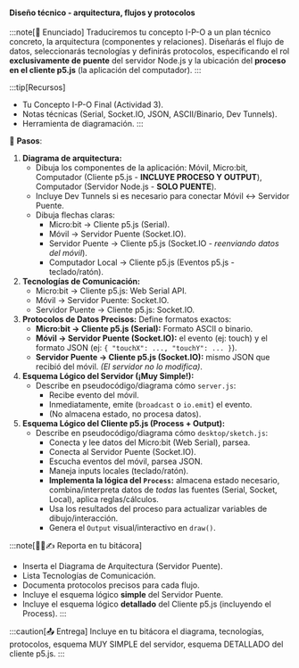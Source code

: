 #### Diseño técnico - arquitectura, flujos y protocolos

:::note[🎯 Enunciado]
Traduciremos tu concepto I-P-O a un plan técnico concreto, la arquitectura (componentes y relaciones). Diseñarás el flujo de datos, seleccionarás tecnologías y definirás protocolos, especificando el rol **exclusivamente de puente** del servidor Node.js y la ubicación del **proceso en el cliente p5.js** (la aplicación
del computador).
:::

:::tip[Recursos]
*   Tu Concepto I-P-O Final (Actividad 3).
*   Notas técnicas (Serial, Socket.IO, JSON, ASCII/Binario, Dev Tunnels).
*   Herramienta de diagramación.
:::

👣 **Pasos**:

1.  **Diagrama de arquitectura:**
    *   Dibuja los componentes de la aplicación: Móvil, Micro:bit, Computador (Cliente p5.js - **INCLUYE PROCESO Y OUTPUT**), Computador (Servidor Node.js - **SOLO PUENTE**).
    *   Incluye Dev Tunnels si es necesario para conectar Móvil <-> Servidor Puente.
    *   Dibuja flechas claras:
        *   Micro:bit -> Cliente p5.js (Serial).
        *   Móvil -> Servidor Puente (Socket.IO).
        *   Servidor Puente -> Cliente p5.js (Socket.IO - *reenviando datos del móvil*).
        *   Computador Local -> Cliente p5.js (Eventos p5.js - teclado/ratón).
2.  **Tecnologías de Comunicación:**
    *   Micro:bit -> Cliente p5.js: Web Serial API.
    *   Móvil -> Servidor Puente: Socket.IO.
    *   Servidor Puente -> Cliente p5.js: Socket.IO.
3.  **Protocolos de Datos Precisos:** Define formatos exactos:
    *   **Micro:bit -> Cliente p5.js (Serial):** Formato ASCII o binario.
    *   **Móvil -> Servidor Puente (Socket.IO):** el evento (ej: touch) y el formato JSON (ej: `{ "touchX": ..., "touchY": ... }`).
    *   **Servidor Puente -> Cliente p5.js (Socket.IO):** mismo JSON que recibió del móvil. *(El servidor no lo modifica)*.
4.  **Esquema Lógico del Servidor (¡Muy Simple!):**
    *   Describe en pseudocódigo/diagrama cómo `server.js`:
        *   Recibe evento del móvil.
        *   Inmediatamente, emite (`broadcast` o `io.emit`) el evento.
        *   (No almacena estado, no procesa datos).
5.  **Esquema Lógico del Cliente p5.js (Process + Output):**
    *   Describe en pseudocódigo/diagrama cómo `desktop/sketch.js`:
        *   Conecta y lee datos del Micro:bit (Web Serial), parsea.
        *   Conecta al Servidor Puente (Socket.IO).
        *   Escucha eventos del móvil, parsea JSON.
        *   Maneja inputs locales (teclado/ratón).
        *   **Implementa la lógica del `Process`:** almacena estado necesario, combina/interpreta datos de *todas* las fuentes (Serial, Socket, Local), aplica reglas/cálculos.
        *   Usa los resultados del proceso para actualizar variables de dibujo/interacción.
        *   Genera el `Output` visual/interactivo en `draw()`.

:::note[🧐🧪✍️ Reporta en tu bitácora]
*   Inserta el Diagrama de Arquitectura (Servidor Puente).
*   Lista Tecnologías de Comunicación.
*   Documenta protocolos precisos para cada flujo.
*   Incluye el esquema lógico **simple** del Servidor Puente.
*   Incluye el esquema lógico **detallado** del Cliente p5.js (incluyendo el Process).
:::

:::caution[📤 Entrega]
Incluye en tu bitácora el diagrama, tecnologías, protocolos, esquema MUY SIMPLE del servidor, esquema DETALLADO del cliente p5.js.
:::
